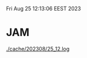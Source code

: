 Fri Aug 25 12:13:06 EEST 2023
# JAM
<a href='./cache/202308/25_12.log'>./cache/202308/25_12.log</a>
